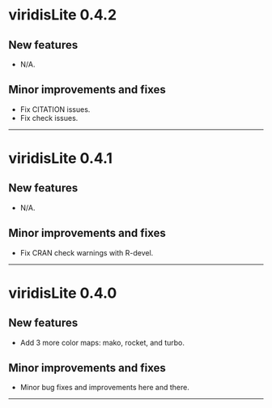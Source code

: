 # viridisLite 0.4.2

## New features

* N/A.

## Minor improvements and fixes

* Fix CITATION issues. 
* Fix check issues. 

---

# viridisLite 0.4.1

## New features

* N/A.

## Minor improvements and fixes

* Fix CRAN check warnings with R-devel. 

---

# viridisLite 0.4.0

## New features

* Add 3 more color maps: mako, rocket, and turbo. 

## Minor improvements and fixes

* Minor bug fixes and improvements here and there. 

---